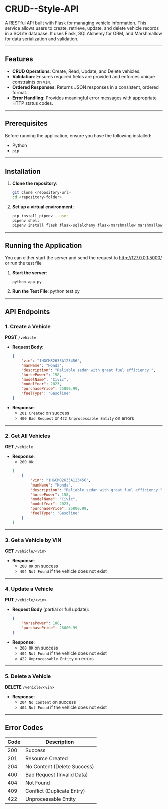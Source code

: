 # CRUD--Style-API

A RESTful API built with Flask for managing vehicle information. This service allows users to create, retrieve, update, and delete vehicle records in a SQLite database. It uses Flask, SQLAlchemy for ORM, and Marshmallow for data serialization and validation.

---

## Features
- **CRUD Operations**: Create, Read, Update, and Delete vehicles.
- **Validation**: Ensures required fields are provided and enforces unique constraints on `VIN`.
- **Ordered Responses**: Returns JSON responses in a consistent, ordered format.
- **Error Handling**: Provides meaningful error messages with appropriate HTTP status codes.

---

## Prerequisites
Before running the application, ensure you have the following installed:
- Python 
- `pip` 

---

## Installation
1. **Clone the repository**:
   ```bash
   git clone <repository-url>
   cd <repository-folder>
   ```

2. **Set up a virtual environment**:
   ```bash
   pip install pipenv --user
   pipenv shell
   pipenv install flask flask-sqlalchemy flask-marshmallow marshmallow-sqlalchemy
   ```


---

## Running the Application
You can either start the server and send the request to http://127.0.0.1:5000/ or run the test file
1. **Start the server**:
   ```bash
   python app.py
   ```

2. **Run the Test File**:
   python test.py

---

## API Endpoints

### 1. Create a Vehicle
**POST** `/vehicle`

- **Request Body**:
   ```json
   {
       "vin": "1HGCM82633A123456",
       "manName": "Honda",
       "description": "Reliable sedan with great fuel efficiency.",
       "horsePower": 158,
       "modelName": "Civic",
       "modelYear": 2023,
       "purchasePrice": 25000.99,
       "fuelType": "Gasoline"
   }
   ```
- **Response**:
   - `201 Created` on success
   - `400 Bad Request` or `422 Unprocessable Entity` on errors

---

### 2. Get All Vehicles
**GET** `/vehicle`

- **Response**:
   - `200 OK`:
   ```json
   [
       {
           "vin": "1HGCM82633A123456",
           "manName": "Honda",
           "description": "Reliable sedan with great fuel efficiency.",
           "horsePower": 158,
           "modelName": "Civic",
           "modelYear": 2023,
           "purchasePrice": 25000.99,
           "fuelType": "Gasoline"
       }
   ]
   ```

---

### 3. Get a Vehicle by VIN
**GET** `/vehicle/<vin>`

- **Response**:
   - `200 OK` on success
   - `404 Not Found` if the vehicle does not exist

---

### 4. Update a Vehicle
**PUT** `/vehicle/<vin>`

- **Request Body** (partial or full update):
   ```json
   {
       "horsePower": 180,
       "purchasePrice": 26000.99
   }
   ```
- **Response**:
   - `200 OK` on success
   - `404 Not Found` if the vehicle does not exist
   - `422 Unprocessable Entity` on errors

---

### 5. Delete a Vehicle
**DELETE** `/vehicle/<vin>`

- **Response**:
   - `204 No Content` on success
   - `404 Not Found` if the vehicle does not exist

---

## Error Codes
| Code | Description                 |
|------|-----------------------------|
| 200  | Success                     |
| 201  | Resource Created            |
| 204  | No Content (Delete Success) |
| 400  | Bad Request (Invalid Data)  |
| 404  | Not Found                   |
| 409  | Conflict (Duplicate Entry)  |
| 422  | Unprocessable Entity        |

